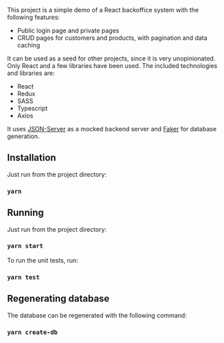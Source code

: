 This project is a simple demo of a React backoffice system with the following features:

- Public login page and private pages
- CRUD pages for customers and products, with pagination and data caching

It can be used as a seed for other projects, since it is very unopinionated. Only React and a few libraries have been used. The included technologies and libraries are:

- React
- Redux
- SASS
- Typescript
- Axios

It uses [JSON-Server](https://github.com/typicode/json-server) as a mocked backend server and [Faker](https://github.com/marak/Faker.js) for database generation.

## Installation

Just run from the project directory:

### `yarn`

## Running

Just run from the project directory:

### `yarn start`

To run the unit tests, run:

### `yarn test`

## Regenerating database

The database can be regenerated with the following command:

### `yarn create-db`
